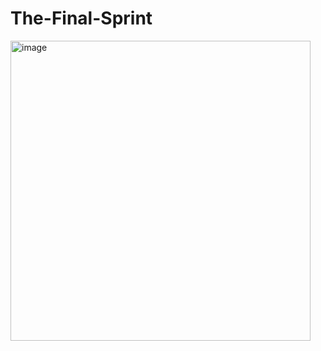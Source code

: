 # The-Final-Sprint
<img width="480" alt="image" src="https://github.com/YoussraElmortai/The-Final-Sprint/assets/112857270/0602ed9d-1f0f-4d05-a8cd-03ca3c412379">
